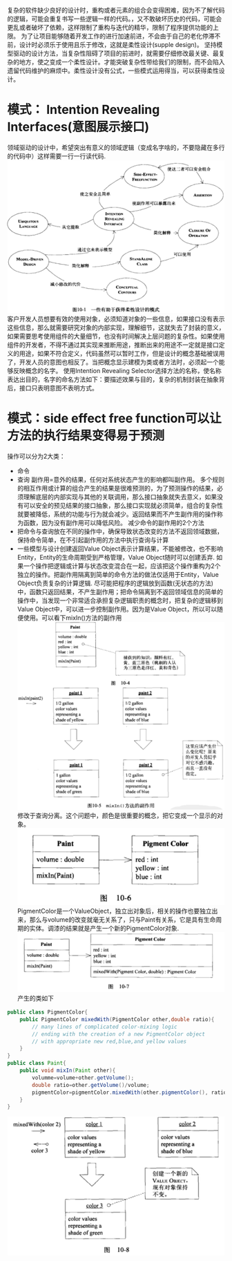 复杂的软件缺少良好的设计时，重构或者元素的组合会变得困难，因为不了解代码的逻辑，可能会重复书写一些逻辑一样的代码。，又不敢破坏历史的代码，可能会更乱或者破坏了依赖，这样限制了重构与迭代的精华，限制了程序提供功能的上限。
为了让项目能够随着开发工作的进行加速前进，不会由于自己的老化停滞不前，设计时必须乐于使用且乐于修改，这就是柔性设计(supple design)。
坚持模型驱动的设计方法，当复杂性阻碍了项目的前进时，就需要仔细修改最关键、最复杂的地方，使之变成一个柔性设计。才能突破复杂性带给我们的限制，而不会陷入遗留代码维护的麻烦中。柔性设计没有公式，一些模式运用得当，可以获得柔性设计。
# 模式： Intention Revealing Interfaces(意图展示接口)
领域驱动的设计中，希望突出有意义的领域逻辑（变成名字啥的，不要隐藏在多行的代码中）这样需要一行一行读代码.
![可以获得柔性设计的模式](10/supple-pattern.png)
客户开发人员想要有效的使用对象，必须知道对象的一些信息，如果接口没有表示这些信息，那么就需要研究对象的内部实现，理解细节，这就失去了封装的意义，如果需要思考使用组件的大量细节，也没有时间解决上层问题的复杂性。如果使用组件的开发者，不得不通过其实现来推断用途，推断出来的用途不一定就是接口定义的用途，如果不符合定义，代码虽然可以暂时工作，但是设计的概念基础被误用了，开发人员的意图也相反了。当把概念显示建模为类或者方法时，必须起一个能够反映概念的名字。
使用Intention Revealing Selector选择方法的名称，使名称表达出目的，名字的命名方法如下：要描述效果与目的，复杂的机制封装在抽象背后，接口只表明意图不表明方式。
# 模式：side effect free function可以让方法的执行结果变得易于预测
操作可以分为2大类：
- 命令
- 查询
副作用=意外的结果，任何对系统状态产生的影响都叫副作用。
多个规则的相互作用或计算的组合产生的结果是很难预测的，为了预测操作的结果，必须理解底层的内部实现与其他的关联调用，那么接口抽象就失去意义，如果没有可以安全的预见结果的接口抽象，那么接口实现就必须简单，组合的复杂性就要被降低，系统的功能与行为就会减少。返回结果而不产生副作用的操作称为函数，因为没有副作用可以降低风险。
减少命令的副作用的2个方法
- 把命令与查询放在不同的操作中，确保导致状态改变的方法不返回领域数据，保持命令简单，在不引起副作用的方法中执行查询与计算
- 一些模型与设计创建返回Value Object表示计算结果，不能被修改，也不影响Entity，Entity的生命周期受到严格管理，Value Object随时可以创建丢弃.
如果一个操作把逻辑或计算与状态改变混合在一起，应该把这个操作重构为2个独立的操作。把副作用隔离到简单的命令方法的做法仅适用于Entity，Value Object负责复杂的计算逻辑.
尽可能把程序的逻辑放到函数(无状态的方法)中，函数只返回结果，不产生副作用；把命令隔离到不返回领域信息的简单的操作中，当发现一个非常适合承担复杂逻辑职责的概念时，把复杂的逻辑移到Value Object中，可以进一步控制副作用。因为是Value Object，所以可以随便使用。可以看下mixIn()方法的副作用
![副作用](10/side-effect.png)
修改于查询分离。这个问题中，颜色是很重要的概念，把它变成一个显示的对象。
![油漆的颜色](10/pigment-color.png)
PigmentColor是一个ValueObject，独立出对象后，相关的操作也要独立出来，那么与volume的改变就毫无关系了，只与Paint有关系，它是具有生命周期的实体。调漆的结果就是产生一个新的PigmentColor对象.
![调漆模型](10/pigment-color2.png)
产生的类如下
```java
public class PigmentColor{
    public PigmentColor mixedWith(PigmentColor other,double ratio){
        // many lines of complicated color-mixing logic
        // ending with the creation of a new PigmentColor object
        // with appropriate new red,blue,and yellow values
    }
}
public class Paint{
    public void mixIn(Paint other){
        volumme=volume+other.getVolume();
        double ratio=other.getVolume()/volume;
        pigmentColor=pigmentColor.mixedWith(other.pigmentColor(), ratio);
    }
}
```
![新的color对象](10/new-pigmentcolor.png)




